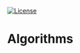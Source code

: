 <!-- Badges -->
[![License](https://img.shields.io/github/license/iansantagata/algorithms?label=License&color=yellow)](LICENSE)

# Algorithms

